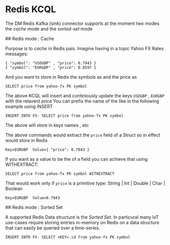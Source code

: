 # Redis KCQL

The DM Redis Kafka (sink) connector supports at the moment two modes the *cache* mode and the *sorted-set* mode

## Redis mode : Cache

Purpose is to *cache* in Redis <Key-Value> pais. Imagine having in a topic Yahoo FX Rates messages:

    { "symbol": "USDGBP" , "price": 0.7943 }
    { "symbol": "EURGBP" , "price": 0.8597 }

And you want to store in Redis the symbols as <Keys> and the price as <Value>

    SELECT price from yahoo-fx PK symbol

The above KCQL will insert and continiously update the keys `USDGBP` , `EURGBP` with the relavent price
You can prefix the name of the <Key> like in the following example using INSERT

    INSERT INTO FX- SELECT price from yahoo-fx PK symbol

The above will store <prices> in keys names <FX-USDGBP> , <FX-EURGBP> etc

The above commands would extract the `price` field of a Struct so in effect would store in Redis

    Key=EURGBP  Value={ "price": 0.7943 }

If you want as a value to be the <value> of a field you can achieve that using WITHEXTRACT:

    SELECT price from yahoo-fx PK symbol WITHEXTRACT

That would work only if `price` is a primitive type: String | Int | Double | Char | Boolean

    Key=EURGBP  Value=0.7943

## Redis mode : Sorted Set

A supported Redis Data structure is the *Sorted Set*. In particural many IoT use-cases require storing entries
in-memory on Redis on a data structure that can easily be queried over a time-series.






    INSERT INTO FX- SELECT <KEY>.id from yahoo-fx PK symbol
